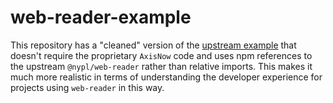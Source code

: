 # web-reader-example

This repository has a "cleaned" version of the [upstream example](https://github.com/NYPL-Simplified/web-reader/tree/0.3.3/example) that doesn't require the proprietary `AxisNow` code and uses npm references to the upstream `@nypl/web-reader` rather than relative imports. This makes it much more realistic in terms of understanding the developer experience for projects using `web-reader` in this way.
